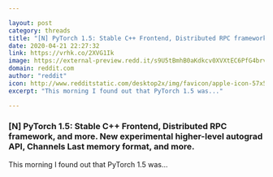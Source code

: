 ```yaml
---

layout: post
category: threads
title: "[N] PyTorch 1.5: Stable C++ Frontend, Distributed RPC framework, and more. New experimental higher-level autograd API, Channels Last memory format, and more."
date: 2020-04-21 22:27:32
link: https://vrhk.co/2XVG1Ik
image: https://external-preview.redd.it/s9U5tBmhB0aKdkcv0XVXtEC6PfG4brvIgmTzc622QvA.jpg?width=400&height=209.42408377&auto=webp&crop=400:209.42408377,smart&s=ebc3789682ec67e4c4dcb021811183d3fe0cb92e
domain: reddit.com
author: "reddit"
icon: http://www.redditstatic.com/desktop2x/img/favicon/apple-icon-57x57.png
excerpt: "This morning I found out that PyTorch 1.5 was..."

---
```


### [N] PyTorch 1.5: Stable C++ Frontend, Distributed RPC framework, and more. New experimental higher-level autograd API, Channels Last memory format, and more.

This morning I found out that PyTorch 1.5 was...